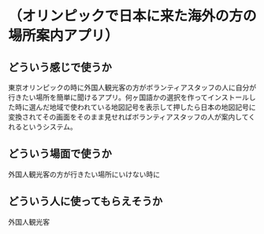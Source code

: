 # （オリンピックで日本に来た海外の方の場所案内アプリ）

## どういう感じで使うか
東京オリンピックの時に外国人観光客の方がボランティアスタッフの人に自分が行きたい場所を簡単に聞けるアプリ。何ヶ国語かの選択を作ってインストールした時に選んだ地域で使われている地図記号を表示して押したら日本の地図記号に変換されてその画面をそのまま見せればボランティアスタッフの人が案内してくれるというシステム。

## どういう場面で使うか
外国人観光客の方が行きたい場所にいけない時に

## どういう人に使ってもらえそうか
外国人観光客
